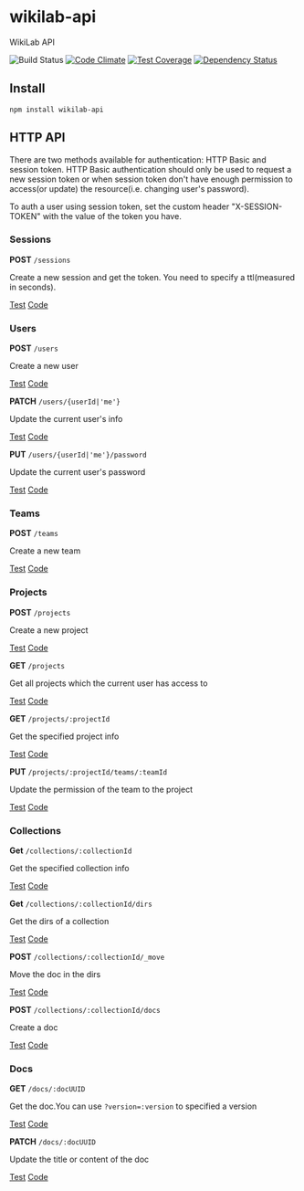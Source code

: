 wikilab-api
=============

WikiLab API

![Build Status](https://travis-ci.org/wikilab/wikilab-api.svg?branch=master)
[![Code Climate](https://codeclimate.com/github/wikilab/wikilab-api/badges/gpa.svg)](https://codeclimate.com/github/wikilab/wikilab-api)
[![Test Coverage](https://codeclimate.com/github/wikilab/wikilab-api/badges/coverage.svg)](https://codeclimate.com/github/wikilab/wikilab-api)
[![Dependency Status](https://david-dm.org/wikilab/wikilab-api.svg)](https://david-dm.org/wikilab/wikilab-api)

Install
-------

    npm install wikilab-api

HTTP API
-------

There are two methods available for authentication: HTTP Basic and session token. HTTP Basic authentication should only be used to request a new session token or when session token don't have enough permission to access(or update) the resource(i.e. changing user's password).

To auth a user using session token, set the custom header "X-SESSION-TOKEN" with the value of the token you have.

### Sessions

**POST** `/sessions`

Create a new session and get the token. You need to specify a ttl(measured in seconds).

[Test](test/api/sessions/create_session.js)
[Code](routes/sessions.js)

### Users

**POST** `/users`

Create a new user

[Test](test/api/users/create_user.js)
[Code](routes/users.js)

**PATCH** `/users/{userId|'me'}`

Update the current user's info

[Test](test/api/users/patch_user.js)
[Code](routes/users.js)

**PUT** `/users/{userId|'me'}/password`

Update the current user's password

[Test](test/api/users/update_password.js)
[Code](routes/users.js)

### Teams

**POST** `/teams`

Create a new team

[Test](test/api/teams/create_team.js)
[Code](routes/teams.js)

### Projects

**POST** `/projects`

Create a new project

[Test](test/api/projects/create_project.js)
[Code](routes/projects.js)

**GET** `/projects`

Get all projects which the current user has access to

[Test](test/api/projects/get_projects.js)
[Code](routes/projects.js)

**GET** `/projects/:projectId`

Get the specified project info

[Test](test/api/projects/get_project.js)
[Code](routes/projects.js)

**PUT** `/projects/:projectId/teams/:teamId`

Update the permission of the team to the project

[Test](test/api/projects/update_team_permission.js)
[Code](routes/projects.js)

### Collections

**Get** `/collections/:collectionId`

Get the specified collection info

[Test](test/api/collections/get_collection.js)
[Code](routes/collections.js)

**Get** `/collections/:collectionId/dirs`

Get the dirs of a collection

[Test](test/api/collections/get_collection_dirs.js)
[Code](routes/collections.js)

**POST** `/collections/:collectionId/_move`

Move the doc in the dirs

[Test](test/api/collections/move_collection_dirs.js)
[Code](routes/collections.js)

**POST** `/collections/:collectionId/docs`

Create a doc

[Test](test/api/collections/create_doc.js)
[Code](routes/collections.js)

### Docs

**GET** `/docs/:docUUID`

Get the doc.You can use `?version=:version` to specified a version

[Test](test/api/docs/get_doc.js)
[Code](routes/docs.js)

**PATCH** `/docs/:docUUID`

Update the title or content of the doc

[Test](test/api/docs/update_doc.js)
[Code](routes/docs.js)

